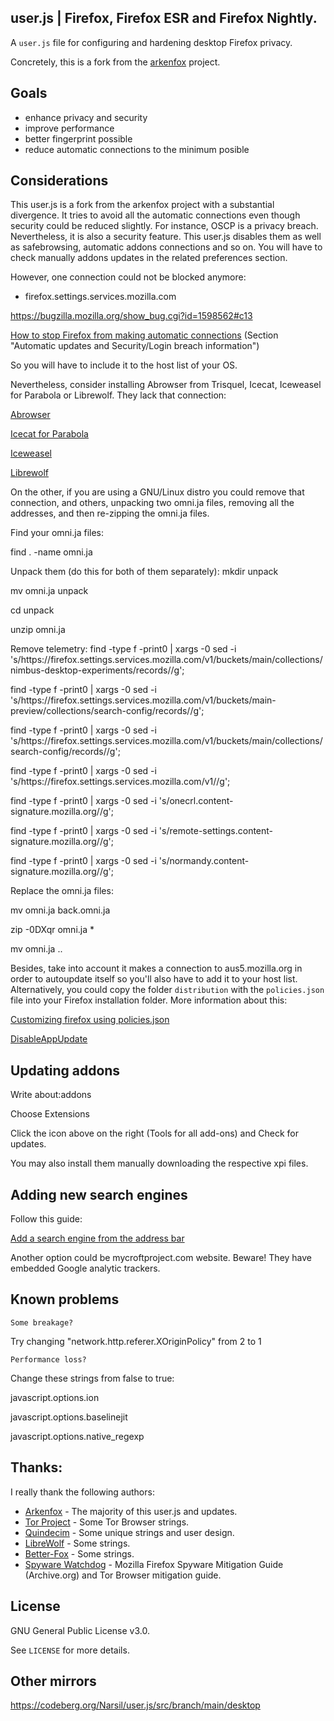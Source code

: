 ## user.js | Firefox, Firefox ESR and Firefox Nightly.
A `user.js` file for configuring and hardening desktop Firefox privacy.

Concretely, this is a fork from the [arkenfox](https://github.com/arkenfox/user.js) project.


## Goals

* enhance privacy and security
* improve performance
* better fingerprint possible
* reduce automatic connections to the minimum posible

## Considerations

This user.js is a fork from the arkenfox project with a substantial divergence. It tries to avoid all the automatic connections even though security could be reduced slightly.
For instance, OSCP is a privacy breach. Nevertheless, it is also a security feature. This user.js disables them as well as safebrowsing, automatic addons connections and so on. You will have to check manually addons updates in the related preferences section.

However, one connection could not be blocked anymore:

* firefox.settings.services.mozilla.com

https://bugzilla.mozilla.org/show_bug.cgi?id=1598562#c13

[How to stop Firefox from making automatic connections](https://support.mozilla.org/en-US/kb/how-stop-firefox-making-automatic-connections)
(Section "Automatic updates and Security/Login breach information")

So you will have to include it to the host list of your OS.


Nevertheless, consider installing Abrowser from Trisquel, Icecat, Iceweasel for Parabola or Librewolf. They lack that connection:

[Abrowser](https://archive.trisquel.info/trisquel/pool/main/f/firefox/?C=S;O=D)

[Icecat for Parabola](https://repomirror.parabola.nu/sources/parabola/)

[Iceweasel](https://repomirror.parabola.nu/sources/parabola/)

[Librewolf](https://librewolf.net/)


On the other, if you are using a GNU/Linux distro you could remove that connection, and others, unpacking two omni.ja files, removing all the addresses, and then re-zipping the omni.ja files.

Find your omni.ja files:

find . -name omni.ja

Unpack them (do this for both of them separately):
mkdir unpack

mv omni.ja unpack

cd unpack

unzip omni.ja


Remove telemetry:
find -type f -print0 | xargs -0 sed -i 's/https\:\/\/firefox\.settings\.services\.mozilla\.com\/v1\/buckets\/main\/collections\/nimbus-desktop-experiments\/records//g';

find -type f -print0 | xargs -0 sed -i 's/https\:\/\/firefox\.settings\.services\.mozilla\.com\/v1\/buckets\/main-preview\/collections\/search-config\/records//g';

find -type f -print0 | xargs -0 sed -i 's/https\:\/\/firefox\.settings\.services\.mozilla\.com\/v1\/buckets\/main\/collections\/search-config\/records//g';

find -type f -print0 | xargs -0 sed -i 's/https\:\/\/firefox\.settings\.services\.mozilla\.com\/v1//g';

find -type f -print0 | xargs -0 sed -i 's/onecrl\.content-signature\.mozilla\.org//g';

find -type f -print0 | xargs -0 sed -i 's/remote-settings\.content-signature\.mozilla\.org//g';

find -type f -print0 | xargs -0 sed -i 's/normandy\.content-signature\.mozilla\.org//g';

Replace the omni.ja files:

mv omni.ja back.omni.ja

zip -0DXqr omni.ja *

mv omni.ja .. 


Besides, take into account it makes a connection to aus5.mozilla.org in order to autoupdate itself so you'll also have to add it to your host list.
Alternatively, you could copy the folder `distribution` with the `policies.json` file into your Firefox installation folder. More information about this:

[Customizing firefox using policies.json](https://support.mozilla.org/en-US/kb/customizing-firefox-using-policiesjson)

[DisableAppUpdate](https://github.com/mozilla/policy-templates/blob/master/README.md#disableappupdate)



## Updating addons

Write about:addons

Choose Extensions

Click the icon above on the right (Tools for all add-ons) and Check for updates.

You may also install them manually downloading the respective xpi files.


## Adding new search engines

Follow this guide:

[Add a search engine from the address bar](https://support.mozilla.org/en-US/kb/add-or-remove-search-engine-firefox#w_add-a-search-engine-from-the-address-bar)

Another option could be mycroftproject.com website. Beware! They have embedded Google analytic trackers.


## Known problems

`Some breakage?`

Try changing "network.http.referer.XOriginPolicy" from 2 to 1


`Performance loss?`

Change these strings from false to true:

javascript.options.ion

javascript.options.baselinejit

javascript.options.native_regexp



## Thanks:

I really thank the following authors:

* [Arkenfox](https://github.com/arkenfox/user.js) - The majority of this user.js and updates.
* [Tor Project](https://www.torproject.org) - Some Tor Browser strings.
* [Quindecim](https://git.nixnet.xyz/quindecim/mobile_user.js) - Some unique strings and user design.
* [LibreWolf](https://gitlab.com/librewolf-community) - Some strings.
* [Better-Fox](https://github.com/yokoffing/Better-Fox) - Some strings.
* [Spyware Watchdog](https://spyware.neocities.org/) - Mozilla Firefox Spyware Mitigation Guide (Archive.org) and Tor Browser mitigation guide.

## License

GNU General Public License v3.0.

See `LICENSE` for more details.

## Other mirrors

https://codeberg.org/Narsil/user.js/src/branch/main/desktop